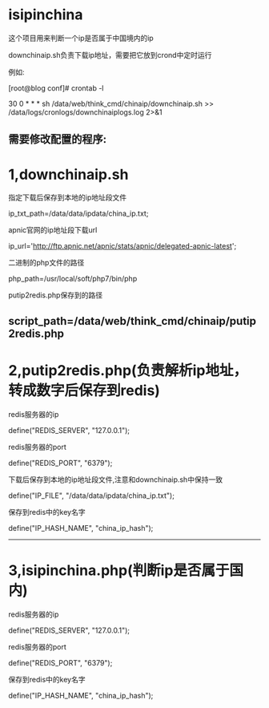# isipinchina
这个项目用来判断一个ip是否属于中国境内的ip


downchinaip.sh负责下载ip地址，需要把它放到crond中定时运行

例如:

[root@blog conf]# crontab -l

30 0 * * * sh /data/web/think_cmd/chinaip/downchinaip.sh >> /data/logs/cronlogs/downchinaiplogs.log 2>&1

需要修改配置的程序:
---
# 1,downchinaip.sh


指定下载后保存到本地的ip地址段文件

ip_txt_path=/data/data/ipdata/china_ip.txt;

apnic官网的ip地址段下载url

ip_url='http://ftp.apnic.net/apnic/stats/apnic/delegated-apnic-latest';

二进制的php文件的路径

php_path=/usr/local/soft/php7/bin/php

putip2redis.php保存到的路径

script_path=/data/web/think_cmd/chinaip/putip2redis.php
---
# 2,putip2redis.php(负责解析ip地址，转成数字后保存到redis)

redis服务器的ip

define("REDIS_SERVER", "127.0.0.1");

redis服务器的port

define("REDIS_PORT", "6379");

下载后保存到本地的ip地址段文件,注意和downchinaip.sh中保持一致

define("IP_FILE", "/data/data/ipdata/china_ip.txt");

保存到redis中的key名字

define("IP_HASH_NAME", "china_ip_hash");

---
# 3,isipinchina.php(判断ip是否属于国内)

redis服务器的ip

define("REDIS_SERVER", "127.0.0.1");

redis服务器的port

define("REDIS_PORT", "6379");

保存到redis中的key名字

define("IP_HASH_NAME", "china_ip_hash");


